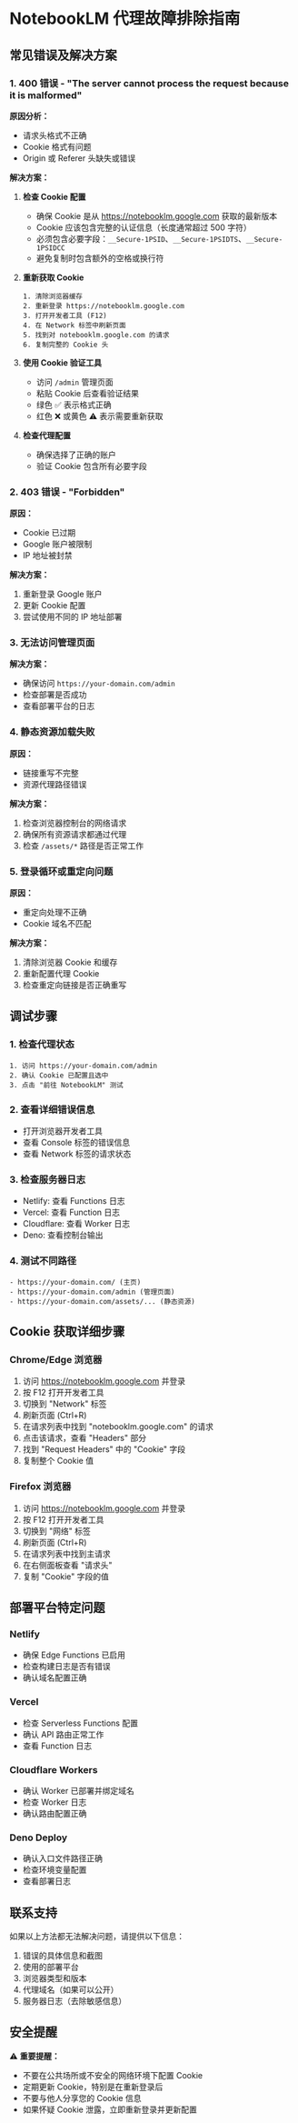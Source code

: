 # NotebookLM 代理故障排除指南

## 常见错误及解决方案

### 1. 400 错误 - "The server cannot process the request because it is malformed"

**原因分析：**
- 请求头格式不正确
- Cookie 格式有问题
- Origin 或 Referer 头缺失或错误

**解决方案：**
1. **检查 Cookie 配置**
   - 确保 Cookie 是从 https://notebooklm.google.com 获取的最新版本
   - Cookie 应该包含完整的认证信息（长度通常超过 500 字符）
   - 必须包含必要字段：`__Secure-1PSID`、`__Secure-1PSIDTS`、`__Secure-1PSIDCC`
   - 避免复制时包含额外的空格或换行符

2. **重新获取 Cookie**
   ```
   1. 清除浏览器缓存
   2. 重新登录 https://notebooklm.google.com
   3. 打开开发者工具 (F12)
   4. 在 Network 标签中刷新页面
   5. 找到对 notebooklm.google.com 的请求
   6. 复制完整的 Cookie 头
   ```

3. **使用 Cookie 验证工具**
   - 访问 `/admin` 管理页面
   - 粘贴 Cookie 后查看验证结果
   - 绿色 ✅ 表示格式正确
   - 红色 ❌ 或黄色 ⚠️ 表示需要重新获取

4. **检查代理配置**
   - 确保选择了正确的账户
   - 验证 Cookie 包含所有必要字段

### 2. 403 错误 - "Forbidden"

**原因：**
- Cookie 已过期
- Google 账户被限制
- IP 地址被封禁

**解决方案：**
1. 重新登录 Google 账户
2. 更新 Cookie 配置
3. 尝试使用不同的 IP 地址部署

### 3. 无法访问管理页面

**解决方案：**
- 确保访问 `https://your-domain.com/admin`
- 检查部署是否成功
- 查看部署平台的日志

### 4. 静态资源加载失败

**原因：**
- 链接重写不完整
- 资源代理路径错误

**解决方案：**
1. 检查浏览器控制台的网络请求
2. 确保所有资源请求都通过代理
3. 检查 `/assets/*` 路径是否正常工作

### 5. 登录循环或重定向问题

**原因：**
- 重定向处理不正确
- Cookie 域名不匹配

**解决方案：**
1. 清除浏览器 Cookie 和缓存
2. 重新配置代理 Cookie
3. 检查重定向链接是否正确重写

## 调试步骤

### 1. 检查代理状态
```
1. 访问 https://your-domain.com/admin
2. 确认 Cookie 已配置且选中
3. 点击 "前往 NotebookLM" 测试
```

### 2. 查看详细错误信息
- 打开浏览器开发者工具
- 查看 Console 标签的错误信息
- 查看 Network 标签的请求状态

### 3. 检查服务器日志
- Netlify: 查看 Functions 日志
- Vercel: 查看 Function 日志
- Cloudflare: 查看 Worker 日志
- Deno: 查看控制台输出

### 4. 测试不同路径
```
- https://your-domain.com/ (主页)
- https://your-domain.com/admin (管理页面)
- https://your-domain.com/assets/... (静态资源)
```

## Cookie 获取详细步骤

### Chrome/Edge 浏览器
1. 访问 https://notebooklm.google.com 并登录
2. 按 F12 打开开发者工具
3. 切换到 "Network" 标签
4. 刷新页面 (Ctrl+R)
5. 在请求列表中找到 "notebooklm.google.com" 的请求
6. 点击该请求，查看 "Headers" 部分
7. 找到 "Request Headers" 中的 "Cookie" 字段
8. 复制整个 Cookie 值

### Firefox 浏览器
1. 访问 https://notebooklm.google.com 并登录
2. 按 F12 打开开发者工具
3. 切换到 "网络" 标签
4. 刷新页面 (Ctrl+R)
5. 在请求列表中找到主请求
6. 在右侧面板查看 "请求头"
7. 复制 "Cookie" 字段的值

## 部署平台特定问题

### Netlify
- 确保 Edge Functions 已启用
- 检查构建日志是否有错误
- 确认域名配置正确

### Vercel
- 检查 Serverless Functions 配置
- 确认 API 路由正常工作
- 查看 Function 日志

### Cloudflare Workers
- 确认 Worker 已部署并绑定域名
- 检查 Worker 日志
- 确认路由配置正确

### Deno Deploy
- 确认入口文件路径正确
- 检查环境变量配置
- 查看部署日志

## 联系支持

如果以上方法都无法解决问题，请提供以下信息：
1. 错误的具体信息和截图
2. 使用的部署平台
3. 浏览器类型和版本
4. 代理域名（如果可以公开）
5. 服务器日志（去除敏感信息）

## 安全提醒

⚠️ **重要提醒：**
- 不要在公共场所或不安全的网络环境下配置 Cookie
- 定期更新 Cookie，特别是在重新登录后
- 不要与他人分享您的 Cookie 信息
- 如果怀疑 Cookie 泄露，立即重新登录并更新配置
